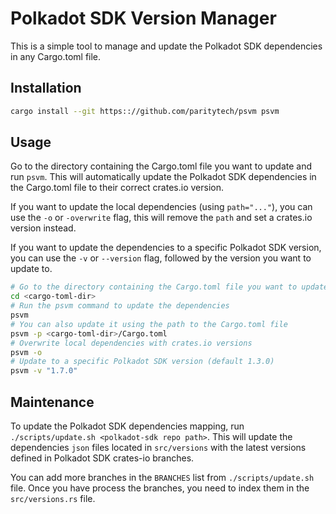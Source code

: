 # Polkadot SDK Version Manager

This is a simple tool to manage and update the Polkadot SDK dependencies in any Cargo.toml file.

## Installation

```sh
cargo install --git https:://github.com/paritytech/psvm psvm
```

## Usage

Go to the directory containing the Cargo.toml file you want to update and run `psvm`. This will automatically update the Polkadot SDK dependencies in the Cargo.toml file to their correct crates.io version.

If you want to update the local dependencies (using `path="..."`), you can use the `-o` or `-overwrite` flag, this will remove the `path` and set a crates.io version instead.

If you want to update the dependencies to a specific Polkadot SDK version, you can use the `-v` or `--version` flag, followed by the version you want to update to.

```sh
# Go to the directory containing the Cargo.toml file you want to update
cd <cargo-toml-dir>
# Run the psvm command to update the dependencies
psvm
# You can also update it using the path to the Cargo.toml file
psvm -p <cargo-toml-dir>/Cargo.toml
# Overwrite local dependencies with crates.io versions
psvm -o
# Update to a specific Polkadot SDK version (default 1.3.0)
psvm -v "1.7.0"
```

## Maintenance  

To update the Polkadot SDK dependencies mapping, run `./scripts/update.sh <polkadot-sdk repo path>`. This will update the dependencies `json` files located in `src/versions` with the latest versions defined in Polkadot SDK crates-io branches.

You can add more branches in the `BRANCHES` list from `./scripts/update.sh` file. Once you have process the branches, you need to index them in the `src/versions.rs` file.
